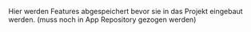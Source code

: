 Hier werden Features abgespeichert bevor sie in das Projekt eingebaut werden.
(muss noch in App Repository gezogen werden)
